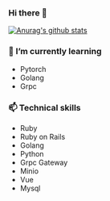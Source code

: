 ### Hi there 👋
[![Anurag's github stats](https://github-readme-stats.vercel.app/api?username=hooopo&count_private=true&show_icons=true&theme=radical)](https://github.com/anuraghazra/github-readme-stats)

<!--
**VignetteApril/VignetteApril** is a ✨ _special_ ✨ repository because its `README.md` (this file) appears on your GitHub profile.

Here are some ideas to get you started:

- 🔭 I’m currently working on ...
- 🌱 I’m currently learning ...
- 👯 I’m looking to collaborate on ...
- 🤔 I’m looking for help with ...
- 💬 Ask me about ...
- 📫 How to reach me: ...
- 😄 Pronouns: ...
- ⚡ Fun fact: ...
-->

### 🌱 I’m currently learning

- Pytorch
- Golang
- Grpc

### 📫 Technical skills

- Ruby
- Ruby on Rails
- Golang
- Python
- Grpc Gateway
- Minio
- Vue
- Mysql
